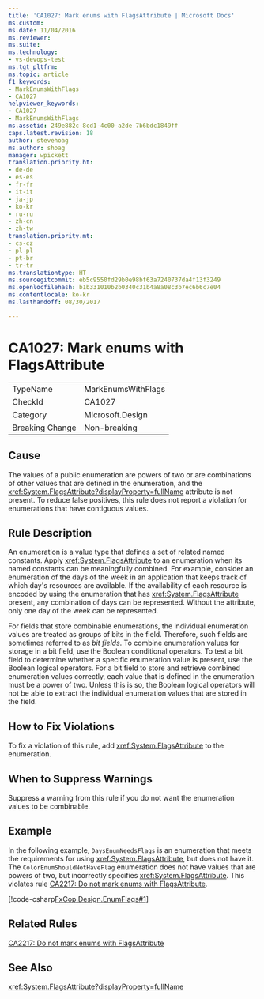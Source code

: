 ```yaml
---
title: 'CA1027: Mark enums with FlagsAttribute | Microsoft Docs'
ms.custom: 
ms.date: 11/04/2016
ms.reviewer: 
ms.suite: 
ms.technology:
- vs-devops-test
ms.tgt_pltfrm: 
ms.topic: article
f1_keywords:
- MarkEnumsWithFlags
- CA1027
helpviewer_keywords:
- CA1027
- MarkEnumsWithFlags
ms.assetid: 249e882c-8cd1-4c00-a2de-7b6bdc1849ff
caps.latest.revision: 18
author: stevehoag
ms.author: shoag
manager: wpickett
translation.priority.ht:
- de-de
- es-es
- fr-fr
- it-it
- ja-jp
- ko-kr
- ru-ru
- zh-cn
- zh-tw
translation.priority.mt:
- cs-cz
- pl-pl
- pt-br
- tr-tr
ms.translationtype: HT
ms.sourcegitcommit: eb5c9550fd29b0e98bf63a7240737da4f13f3249
ms.openlocfilehash: b1b331010b2b0340c31b4a8a08c3b7ec6b6c7e04
ms.contentlocale: ko-kr
ms.lasthandoff: 08/30/2017

---
```

# <a name="ca1027-mark-enums-with-flagsattribute"></a>CA1027: Mark enums with FlagsAttribute
|||  
|-|-|  
|TypeName|MarkEnumsWithFlags|  
|CheckId|CA1027|  
|Category|Microsoft.Design|  
|Breaking Change|Non-breaking|  
  
## <a name="cause"></a>Cause  
 The values of a public enumeration are powers of two or are combinations of other values that are defined in the enumeration, and the <xref:System.FlagsAttribute?displayProperty=fullName> attribute is not present. To reduce false positives, this rule does not report a violation for enumerations that have contiguous values.  
  
## <a name="rule-description"></a>Rule Description  
 An enumeration is a value type that defines a set of related named constants. Apply <xref:System.FlagsAttribute> to an enumeration when its named constants can be meaningfully combined. For example, consider an enumeration of the days of the week in an application that keeps track of which day's resources are available. If the availability of each resource is encoded by using the enumeration that has <xref:System.FlagsAttribute> present, any combination of days can be represented. Without the attribute, only one day of the week can be represented.  
  
 For fields that store combinable enumerations, the individual enumeration values are treated as groups of bits in the field. Therefore, such fields are sometimes referred to as *bit fields*. To combine enumeration values for storage in a bit field, use the Boolean conditional operators. To test a bit field to determine whether a specific enumeration value is present, use the Boolean logical operators. For a bit field to store and retrieve combined enumeration values correctly, each value that is defined in the enumeration must be a power of two. Unless this is so, the Boolean logical operators will not be able to extract the individual enumeration values that are stored in the field.  
  
## <a name="how-to-fix-violations"></a>How to Fix Violations  
 To fix a violation of this rule, add <xref:System.FlagsAttribute> to the enumeration.  
  
## <a name="when-to-suppress-warnings"></a>When to Suppress Warnings  
 Suppress a warning from this rule if you do not want the enumeration values to be combinable.  
  
## <a name="example"></a>Example  
 In the following example, `DaysEnumNeedsFlags` is an enumeration that meets the requirements for using <xref:System.FlagsAttribute>, but does not have it. The `ColorEnumShouldNotHaveFlag` enumeration does not have values that are powers of two, but incorrectly specifies <xref:System.FlagsAttribute>. This violates rule [CA2217: Do not mark enums with FlagsAttribute](../code-quality/ca2217-do-not-mark-enums-with-flagsattribute.md).  
  
 [!code-csharp[FxCop.Design.EnumFlags#1](../code-quality/codesnippet/CSharp/ca1027-mark-enums-with-flagsattribute_1.cs)]  
  
## <a name="related-rules"></a>Related Rules  
 [CA2217: Do not mark enums with FlagsAttribute](../code-quality/ca2217-do-not-mark-enums-with-flagsattribute.md)  
  
## <a name="see-also"></a>See Also  
 <xref:System.FlagsAttribute?displayProperty=fullName>
